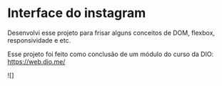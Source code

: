 # Interface do instagram

Desenvolvi esse projeto para frisar alguns conceitos de DOM, flexbox, responsividade e etc.

Esse projeto foi feito como conclusão de um módulo do curso da DIO: https://web.dio.me/

![]